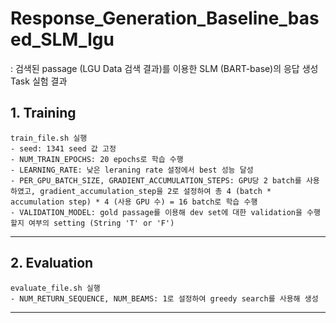 # Response_Generation_Baseline_based_SLM_lgu
: 검색된 passage (LGU Data 검색 결과)를 이용한 SLM (BART-base)의 응답 생성 Task 실험 결과 

## 1. Training 
    train_file.sh 실행 
    - seed: 1341 seed 값 고정 
    - NUM_TRAIN_EPOCHS: 20 epochs로 학습 수행
    - LEARNING_RATE: 낮은 leraning rate 설정에서 best 성능 달성
    - PER_GPU_BATCH_SIZE, GRADIENT_ACCUMULATION_STEPS: GPU당 2 batch를 사용하였고, gradient_accumulation_step을 2로 설정하여 총 4 (batch * accumulation step) * 4 (사용 GPU 수) = 16 batch로 학습 수행
    - VALIDATION_MODEL: gold passage를 이용해 dev set에 대한 validation을 수행할지 여부의 setting (String 'T' or 'F')
***

## 2. Evaluation
    evaluate_file.sh 실행
    - NUM_RETURN_SEQUENCE, NUM_BEAMS: 1로 설정하여 greedy search를 사용해 생성

***
